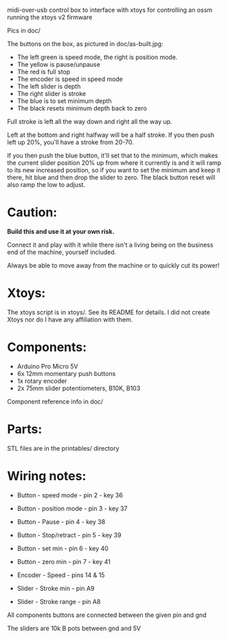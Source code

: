 
midi-over-usb control box to interface with xtoys for controlling an ossm running the xtoys v2 firmware

Pics in doc/

The buttons on the box, as pictured in doc/as-built.jpg:

  - The left green is speed mode, the right is position mode.
  - The yellow is pause/unpause
  - The red is full stop
  - The encoder is speed in speed mode
  - The left slider is depth
  - The right slider is stroke
  - The blue is to set minimum depth
  - The black resets minimum depth back to zero

Full stroke is left all the way down and right all the way up.

Left at the bottom and right halfway will be a half stroke.  If you then push
left up 20%, you'll have a stroke from 20-70.

If you then push the blue button, it'll set that to the minimum, which makes
the current slider position 20% up from where it currently is and it will ramp
to its new increased position, so if you want to set the minimum and keep it
there, hit blue and then drop the slider to zero.  The black button reset will
also ramp the low to adjust.


# Caution:

**Build this and use it at your own risk.**

Connect it and play with it while there isn't a living being on the business
end of the machine, yourself included.

Always be able to move away from the machine or to quickly cut its power!


# Xtoys:

The xtoys script is in xtoys/.  See its README for details.  I did not create Xtoys nor
do I have any affiliation with them.


# Components:

  - Arduino Pro Micro 5V
  - 6x 12mm momentary push buttons
  - 1x rotary encoder
  - 2x 75mm slider potentiometers, B10K, B103

Component reference info in doc/


# Parts:

STL files are in the printables/ directory


# Wiring notes:

  - Button - speed mode - pin 2 - key 36
  - Button - position mode - pin 3 - key 37
  - Button - Pause - pin 4 - key 38
  - Button - Stop/retract - pin 5 - key 39

  - Button - set min - pin 6 - key 40
  - Button - zero min - pin 7 - key 41

  - Encoder - Speed - pins 14 & 15

  - Slider - Stroke min - pin A9
  - Slider - Stroke range - pin A8

All components buttons are connected between the given pin and gnd

The sliders are 10k B pots between gnd and 5V

